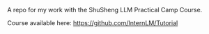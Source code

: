 A repo for my work with the ShuSheng LLM Practical Camp Course.

Course available here: https://github.com/InternLM/Tutorial
